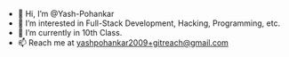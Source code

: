 - 👋 Hi, I’m @Yash-Pohankar
- 👀 I’m interested in Full-Stack Development, Hacking, Programming, etc. 
- 🌱 I’m currently in 10th Class.
- 📫 Reach me at yashpohankar2009+gitreach@gmail.com

<!---
Yash-Pohankar/Yash-Pohankar is a ✨ special ✨ repository because its `README.md` (this file) appears on your GitHub profile.
You can click the Preview link to take a look at your changes.
--->
